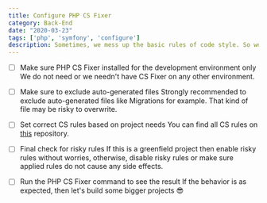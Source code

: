 ```yaml
---
title: Configure PHP CS Fixer
category: Back-End
date: "2020-03-23"
tags: ['php', 'symfony', 'configure']
description: Sometimes, we mess up the basic rules of code style. So we need a friend to cover our back! With PHP we are using PHP CS Fixer and to configure it we follow the steps below.
---
```


- [ ] Make sure PHP CS Fixer installed for the development environment only
We do not need or we needn't have CS Fixer on any other environment.

- [ ] Make sure to exclude auto-generated files
Strongly recommended to exclude auto-generated files like Migrations for example. That kind of file may be risky to overwrite.

- [ ] Set correct CS rules based on project needs
You can find all CS rules on [this](https://mlocati.github.io/php-cs-fixer-configurator) repository.

- [ ] Final check for risky rules
If this is a greenfield project then enable risky rules without worries, otherwise, disable risky rules or make sure applied rules do not cause any side effects.

- [ ] Run the PHP CS Fixer command to see the result
If the behavior is as expected, then let's build some bigger projects 😎